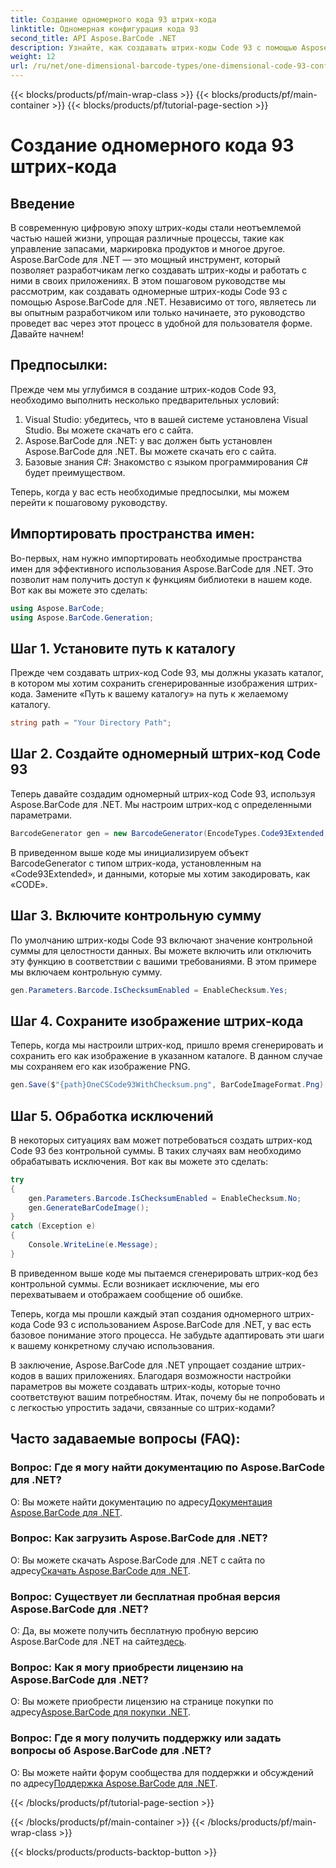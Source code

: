 ```yaml
---
title: Создание одномерного кода 93 штрих-кода
linktitle: Одномерная конфигурация кода 93
second_title: API Aspose.BarCode .NET
description: Узнайте, как создавать штрих-коды Code 93 с помощью Aspose.BarCode для .NET. Пошаговое руководство по созданию штрих-кода.
weight: 12
url: /ru/net/one-dimensional-barcode-types/one-dimensional-code-93-configuration/
---
```


{{< blocks/products/pf/main-wrap-class >}}
{{< blocks/products/pf/main-container >}}
{{< blocks/products/pf/tutorial-page-section >}}

# Создание одномерного кода 93 штрих-кода


## Введение

В современную цифровую эпоху штрих-коды стали неотъемлемой частью нашей жизни, упрощая различные процессы, такие как управление запасами, маркировка продуктов и многое другое. Aspose.BarCode для .NET — это мощный инструмент, который позволяет разработчикам легко создавать штрих-коды и работать с ними в своих приложениях. В этом пошаговом руководстве мы рассмотрим, как создавать одномерные штрих-коды Code 93 с помощью Aspose.BarCode для .NET. Независимо от того, являетесь ли вы опытным разработчиком или только начинаете, это руководство проведет вас через этот процесс в удобной для пользователя форме. Давайте начнем!

## Предпосылки:

Прежде чем мы углубимся в создание штрих-кодов Code 93, необходимо выполнить несколько предварительных условий:
1. Visual Studio: убедитесь, что в вашей системе установлена Visual Studio. Вы можете скачать его с сайта.
2. Aspose.BarCode для .NET: у вас должен быть установлен Aspose.BarCode для .NET. Вы можете скачать его с сайта.
3. Базовые знания C#: Знакомство с языком программирования C# будет преимуществом.

Теперь, когда у вас есть необходимые предпосылки, мы можем перейти к пошаговому руководству.

## Импортировать пространства имен:

Во-первых, нам нужно импортировать необходимые пространства имен для эффективного использования Aspose.BarCode для .NET. Это позволит нам получить доступ к функциям библиотеки в нашем коде. Вот как вы можете это сделать:

```csharp
using Aspose.BarCode;
using Aspose.BarCode.Generation;
```

## Шаг 1. Установите путь к каталогу

Прежде чем создавать штрих-код Code 93, мы должны указать каталог, в котором мы хотим сохранить сгенерированные изображения штрих-кода. Замените «Путь к вашему каталогу» на путь к желаемому каталогу.

```csharp
string path = "Your Directory Path";
```

## Шаг 2. Создайте одномерный штрих-код Code 93

Теперь давайте создадим одномерный штрих-код Code 93, используя Aspose.BarCode для .NET. Мы настроим штрих-код с определенными параметрами.

```csharp
BarcodeGenerator gen = new BarcodeGenerator(EncodeTypes.Code93Extended, "CODE");
```

В приведенном выше коде мы инициализируем объект BarcodeGenerator с типом штрих-кода, установленным на «Code93Extended», и данными, которые мы хотим закодировать, как «CODE».

## Шаг 3. Включите контрольную сумму

По умолчанию штрих-коды Code 93 включают значение контрольной суммы для целостности данных. Вы можете включить или отключить эту функцию в соответствии с вашими требованиями. В этом примере мы включаем контрольную сумму.

```csharp
gen.Parameters.Barcode.IsChecksumEnabled = EnableChecksum.Yes;
```

## Шаг 4. Сохраните изображение штрих-кода

Теперь, когда мы настроили штрих-код, пришло время сгенерировать и сохранить его как изображение в указанном каталоге. В данном случае мы сохраняем его как изображение PNG.

```csharp
gen.Save($"{path}OneCSCode93WithChecksum.png", BarCodeImageFormat.Png);
```

## Шаг 5. Обработка исключений

В некоторых ситуациях вам может потребоваться создать штрих-код Code 93 без контрольной суммы. В таких случаях вам необходимо обрабатывать исключения. Вот как вы можете это сделать:

```csharp
try
{
    gen.Parameters.Barcode.IsChecksumEnabled = EnableChecksum.No;
    gen.GenerateBarCodeImage();
}
catch (Exception e)
{
    Console.WriteLine(e.Message);
}
```

В приведенном выше коде мы пытаемся сгенерировать штрих-код без контрольной суммы. Если возникает исключение, мы его перехватываем и отображаем сообщение об ошибке.

Теперь, когда мы прошли каждый этап создания одномерного штрих-кода Code 93 с использованием Aspose.BarCode для .NET, у вас есть базовое понимание этого процесса. Не забудьте адаптировать эти шаги к вашему конкретному случаю использования.

В заключение, Aspose.BarCode для .NET упрощает создание штрих-кодов в ваших приложениях. Благодаря возможности настройки параметров вы можете создавать штрих-коды, которые точно соответствуют вашим потребностям. Итак, почему бы не попробовать и с легкостью упростить задачи, связанные со штрих-кодами?

## Часто задаваемые вопросы (FAQ):

### Вопрос: Где я могу найти документацию по Aspose.BarCode для .NET?
 О: Вы можете найти документацию по адресу[Документация Aspose.BarCode для .NET](https://reference.aspose.com/barcode/net/).

### Вопрос: Как загрузить Aspose.BarCode для .NET?
 О: Вы можете скачать Aspose.BarCode для .NET с сайта по адресу[Скачать Aspose.BarCode для .NET](https://releases.aspose.com/barcode/net/).

### Вопрос: Существует ли бесплатная пробная версия Aspose.BarCode для .NET?
 О: Да, вы можете получить бесплатную пробную версию Aspose.BarCode для .NET на сайте[здесь](https://releases.aspose.com/).

### Вопрос: Как я могу приобрести лицензию на Aspose.BarCode для .NET?
 О: Вы можете приобрести лицензию на странице покупки по адресу[Aspose.BarCode для покупки .NET](https://purchase.aspose.com/buy).

### Вопрос: Где я могу получить поддержку или задать вопросы об Aspose.BarCode для .NET?
 О: Вы можете найти форум сообщества для поддержки и обсуждений по адресу[Поддержка Aspose.BarCode для .NET](https://forum.aspose.com/c/barcode/13).

{{< /blocks/products/pf/tutorial-page-section >}}

{{< /blocks/products/pf/main-container >}}
{{< /blocks/products/pf/main-wrap-class >}}

{{< blocks/products/products-backtop-button >}}
